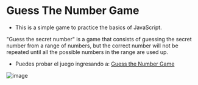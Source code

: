# Guess The Number Game

- This is a simple game to practice the basics of JavaScript.

"Guess the secret number" is a game that consists of guessing the secret number from a range of numbers, but the correct number will not be repeated until all the possible numbers in the range are used up.

- Puedes probar el juego ingresando a: [Guess the Number Game](https://jefersonfuentes.github.io/guess-the-number-game/)


![image](https://github.com/jefersonfuentes/guess-the-number-game/assets/121473165/790ca6f2-9078-403e-846b-b802595f8962)
